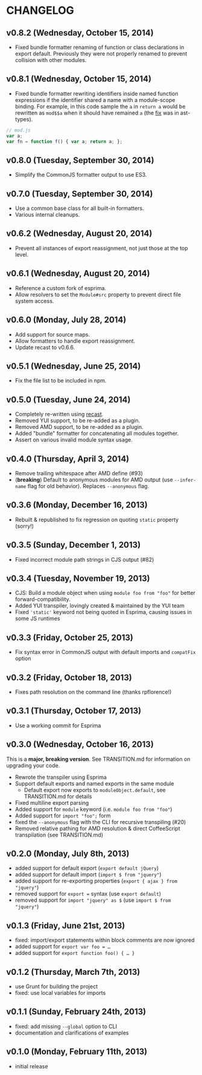 # CHANGELOG

## v0.8.2 (Wednesday, October 15, 2014)

* Fixed bundle formatter renaming of function or class declarations in export default. Previously they were not properly renamed to prevent collision with other modules.

## v0.8.1 (Wednesday, October 15, 2014)

* Fixed bundle formatter rewriting identifiers inside named function expressions if the identifier shared a name with a module-scope binding. For example, in this code sample the `a` in `return a` would be rewritten as `mod$$a` when it should have remained `a` (the [fix](https://github.com/benjamn/ast-types/pull/68) was in ast-types).

```js
// mod.js
var a;
var fn = function f() { var a; return a; };
```

## v0.8.0 (Tuesday, September 30, 2014)

* Simplify the CommonJS formatter output to use ES3.

## v0.7.0 (Tuesday, September 30, 2014)

* Use a common base class for all built-in formatters.
* Various internal cleanups.

## v0.6.2 (Wednesday, August 20, 2014)

* Prevent all instances of export reassignment, not just those at the top level.

## v0.6.1 (Wednesday, August 20, 2014)

* Reference a custom fork of esprima.
* Allow resolvers to set the `Module#src` property to prevent direct file system access.

## v0.6.0 (Monday, July 28, 2014)

* Add support for source maps.
* Allow formatters to handle export reassignment.
* Update recast to v0.6.6.

## v0.5.1 (Wednesday, June 25, 2014)

* Fix the file list to be included in npm.

## v0.5.0 (Tuesday, June 24, 2014)

* Completely re-written using [recast](https://github.com/benjamn/recast).
* Removed YUI support, to be re-added as a plugin.
* Removed AMD support, to be re-added as a plugin.
* Added "bundle" formatter for concatenating all modules together.
* Assert on various invalid module syntax usage.

## v0.4.0 (Thursday, April 3, 2014)

* Remove trailing whitespace after AMD define (#93)
* (**breaking**) Default to anonymous modules for AMD output (use `--infer-name` flag for old behavior). Replaces `--anonymous` flag.

## v0.3.6 (Monday, December 16, 2013)

* Rebuilt & republished to fix regression on quoting `static` property (sorry!)

## v0.3.5 (Sunday, December 1, 2013)

* Fixed incorrect module path strings in CJS output (#82)

## v0.3.4 (Tuesday, November 19, 2013)

* CJS: Build a module object when using `module foo from "foo"` for better forward-compatibility.
* Added YUI transpiler, lovingly created & maintained by the YUI team
* Fixed `'static'` keyword not being quoted in Esprima, causing issues in some JS runtimes

## v0.3.3 (Friday, October 25, 2013)

* Fix syntax error in CommonJS output with default imports and `compatFix` option

## v0.3.2 (Friday, October 18, 2013)

* Fixes path resolution on the command line (thanks rpflorence!)

## v0.3.1 (Thursday, October 17, 2013)

* Use a working commit for Esprima

## v0.3.0 (Wednesday, October 16, 2013)

This is a **major, breaking version**. See TRANSITION.md for information on upgrading your code.

* Rewrote the transpiler using Esprima
* Support default exports and named exports in the same module
  * Default export now exports to `moduleObject.default`, see TRANSITION.md for details
* Fixed multiline export parsing
* Added support for `module` keyword (i.e. `module foo from "foo"`)
* Added support for `import "foo";` form
* fixed the `--anonymous` flag with the CLI for recursive transpiling (#20)
* Removed relative pathing for AMD resolution & direct CoffeeScript transpilation (see TRANSITION.md)

## v0.2.0 (Monday, July 8th, 2013)

* added support for default export (`export default jQuery`)
* added support for default import (`import $ from "jquery"`)
* added support for re-exporting properties (`export { ajax } from "jquery"`)
* removed support for `export =` syntax (use `export default`)
* removed support for `import "jquery" as $` (use `import $ from "jquery"`)

## v0.1.3 (Friday, June 21st, 2013)

* fixed: import/export statements within block comments are now ignored
* added support for `export var foo = …`
* added support for `export function foo() { … }`

## v0.1.2 (Thursday, March 7th, 2013)

* use Grunt for building the project
* fixed: use local variables for imports

## v0.1.1 (Sunday, February 24th, 2013)

* fixed: add missing `--global` option to CLI
* documentation and clarifications of examples

## v0.1.0 (Monday, February 11th, 2013)

* initial release
